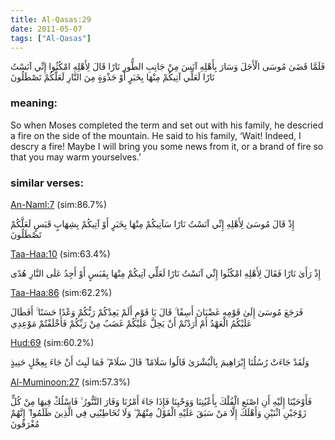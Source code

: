 ```yaml
---
title: Al-Qasas:29
date: 2011-05-07
tags: ["Al-Qasas"]
---
```

فَلَمَّا قَضَىٰ مُوسَى الْأَجَلَ وَسَارَ بِأَهْلِهِ آنَسَ مِنْ جَانِبِ الطُّورِ نَارًا قَالَ لِأَهْلِهِ امْكُثُوا إِنِّي آنَسْتُ نَارًا لَعَلِّي آتِيكُمْ مِنْهَا بِخَبَرٍ أَوْ جَذْوَةٍ مِنَ النَّارِ لَعَلَّكُمْ تَصْطَلُونَ
### meaning: 
So when Moses completed the term and set out with his family, he descried a fire on the side of the mountain. He said to his family, ‘Wait! Indeed, I descry a fire! Maybe I will bring you some news from it, or a brand of fire so that you may warm yourselves.’
### similar verses: 

[An-Naml:7](/27/7) (sim:86.7%)

إِذْ قَالَ مُوسَىٰ لِأَهْلِهِ إِنِّي آنَسْتُ نَارًا سَآتِيكُمْ مِنْهَا بِخَبَرٍ أَوْ آتِيكُمْ بِشِهَابٍ قَبَسٍ لَعَلَّكُمْ تَصْطَلُونَ

[Taa-Haa:10](/20/10) (sim:63.4%)

إِذْ رَأَىٰ نَارًا فَقَالَ لِأَهْلِهِ امْكُثُوا إِنِّي آنَسْتُ نَارًا لَعَلِّي آتِيكُمْ مِنْهَا بِقَبَسٍ أَوْ أَجِدُ عَلَى النَّارِ هُدًى

[Taa-Haa:86](/20/86) (sim:62.2%)

فَرَجَعَ مُوسَىٰ إِلَىٰ قَوْمِهِ غَضْبَانَ أَسِفًا ۚ قَالَ يَا قَوْمِ أَلَمْ يَعِدْكُمْ رَبُّكُمْ وَعْدًا حَسَنًا ۚ أَفَطَالَ عَلَيْكُمُ الْعَهْدُ أَمْ أَرَدْتُمْ أَنْ يَحِلَّ عَلَيْكُمْ غَضَبٌ مِنْ رَبِّكُمْ فَأَخْلَفْتُمْ مَوْعِدِي

[Hud:69](/11/69) (sim:60.2%)

وَلَقَدْ جَاءَتْ رُسُلُنَا إِبْرَاهِيمَ بِالْبُشْرَىٰ قَالُوا سَلَامًا ۖ قَالَ سَلَامٌ ۖ فَمَا لَبِثَ أَنْ جَاءَ بِعِجْلٍ حَنِيذٍ

[Al-Muminoon:27](/23/27) (sim:57.3%)

فَأَوْحَيْنَا إِلَيْهِ أَنِ اصْنَعِ الْفُلْكَ بِأَعْيُنِنَا وَوَحْيِنَا فَإِذَا جَاءَ أَمْرُنَا وَفَارَ التَّنُّورُ ۙ فَاسْلُكْ فِيهَا مِنْ كُلٍّ زَوْجَيْنِ اثْنَيْنِ وَأَهْلَكَ إِلَّا مَنْ سَبَقَ عَلَيْهِ الْقَوْلُ مِنْهُمْ ۖ وَلَا تُخَاطِبْنِي فِي الَّذِينَ ظَلَمُوا ۖ إِنَّهُمْ مُغْرَقُونَ
